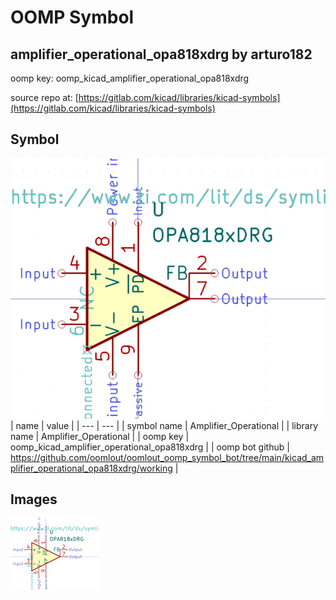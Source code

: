 # OOMP Symbol  
## amplifier_operational_opa818xdrg  by arturo182  
  
oomp key: oomp_kicad_amplifier_operational_opa818xdrg  
  
source repo at: [https://gitlab.com/kicad/libraries/kicad-symbols](https://gitlab.com/kicad/libraries/kicad-symbols)  
## Symbol  
  
[![working.png](working_600.png)](working.png)  
| name | value | 
| --- | --- | 
| symbol name | Amplifier_Operational | 
| library name | Amplifier_Operational | 
| oomp key | oomp_kicad_amplifier_operational_opa818xdrg | 
| oomp bot github | https://github.com/oomlout/oomlout_oomp_symbol_bot/tree/main/kicad_amplifier_operational_opa818xdrg/working | 
## Images  
  
[![working.png](working_140.png)](working.png)  
